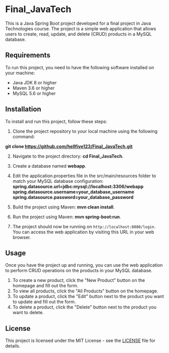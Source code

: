 # Final_JavaTech

This is a Java Spring Boot project developed for a final project in Java Technologies course. The project is a simple web application that allows users to create, read, update, and delete (CRUD) products in a MySQL database.

## Requirements

To run this project, you need to have the following software installed on your machine:

- Java JDK 8 or higher
- Maven 3.6 or higher
- MySQL 5.6 or higher

## Installation

To install and run this project, follow these steps:

1. Clone the project repository to your local machine using the following command: 

**git clone https://github.com/hellfive123/Final_JavaTech.git**

2. Navigate to the project directory: **cd Final_JavaTech**.

3. Create a database named **webapp**.

4. Edit the application.properties file in the src/main/resources folder to match your MySQL database configuration:
  **spring.datasource.url=jdbc:mysql://localhost:3306/webapp**<br />
  **spring.datasource.username=your_database_username**<br />
  **spring.datasource.password=your_database_password**<br />
  
5. Build the project using Maven: **mvn clean install**.

6. Run the project using Maven: **mvn spring-boot:run**.

7. The project should now be running on `http://localhost:8080/login`. You can access the web application by visiting this URL in your web browser.

## Usage

Once you have the project up and running, you can use the web application to perform CRUD operations on the products in your MySQL database.

1. To create a new product, click the "New Product" button on the homepage and fill out the form.
2. To view all products, click the "All Products" button on the homepage.
3. To update a product, click the "Edit" button next to the product you want to update and fill out the form.
4. To delete a product, click the "Delete" button next to the product you want to delete.

## License

This project is licensed under the MIT License - see the [LICENSE](LICENSE) file for details.




